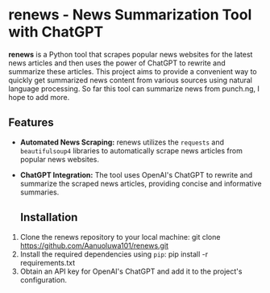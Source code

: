 # renews - News Summarization Tool with ChatGPT

**renews** is a Python tool that scrapes popular news websites for the latest news articles and then uses the power of ChatGPT to rewrite and summarize these articles. This project aims to provide a convenient way to quickly get summarized news content from various sources using natural language processing.
So far this tool can summarize news from punch.ng, I hope to add more.

## Features

- **Automated News Scraping:** renews utilizes the `requests` and `beautifulsoup4` libraries to automatically scrape news articles from popular news websites.

- **ChatGPT Integration:** The tool uses OpenAI's ChatGPT to rewrite and summarize the scraped news articles, providing concise and informative summaries.

  ## Installation

1. Clone the renews repository to your local machine: git clone https://github.com/Aanuoluwa101/renews.git
2. Install the required dependencies using `pip`: pip install -r requirements.txt
3. Obtain an API key for OpenAI's ChatGPT and add it to the project's configuration.
